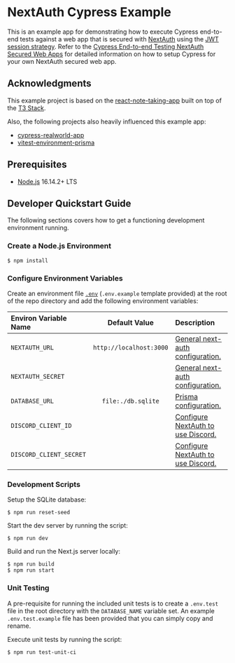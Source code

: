# NextAuth Cypress Example

This is an example app for demonstrating how to execute Cypress end-to-end tests against a web app that is secured with
[NextAuth][nextauth] using the [JWT session strategy][nextauth_jwt_session]. Refer to the 
[Cypress End-to-end Testing NextAuth Secured Web Apps][cypress_nextauth_article] for detailed information on how to
setup Cypress for your own NextAuth secured web app.

## Acknowledgments

This example project is based on the [react-note-taking-app][react-note-taking-app] built on top of the 
[T3 Stack][t3_stack].

Also, the following projects also heavily influenced this example app:

- [cypress-realworld-app][cypress-realworld-app]
- [vitest-environment-prisma][vitest-environment-prisma]

## Prerequisites

- [Node.js][node] 16.14.2+ LTS

## Developer Quickstart Guide

The following sections covers how to get a functioning development environment running.

### Create a Node.js Environment

```shell
$ npm install
```

### Configure Environment Variables

Create an environment file [`.env`][nextjs_env_local] (`.env.example` template provided) at the root of the repo 
directory and add the following environment variables:

| Environ Variable Name   |      Default Value      | Description                                            |
|:------------------------|:-----------------------:|:-------------------------------------------------------|
| `NEXTAUTH_URL`          | `http://localhost:3000` | [General next-auth configuration.][nextauth_url]       |
| `NEXTAUTH_SECRET`       |                         | [General next-auth configuration.][nextauth_secret]    |
| `DATABASE_URL`          |   `file:./db.sqlite`    | [Prisma configuration.][prisma_database_url]           |
| `DISCORD_CLIENT_ID`     |                         | [Configure NextAuth to use Discord.][discord_provider] |
| `DISCORD_CLIENT_SECRET` |                         | [Configure NextAuth to use Discord.][discord_provider] |

### Development Scripts

Setup the SQLite database:

```shell
$ npm run reset-seed
```

Start the dev server by running the script:

```shell
$ npm run dev
```

Build and run the Next.js server locally:

```shell
$ npm run build
$ npm run start
```

### Unit Testing

A pre-requisite for running the included unit tests is to create a `.env.test` file in the root directory with the
`DATABASE_NAME` variable set. An example `.env.test.example` file has been provided that you can simply copy and rename.

Execute unit tests by running the script:

```shell
$ npm run test-unit-ci
```

[nextauth]: https://next-auth.js.org
[nextauth_jwt_session]: https://next-auth.js.org/configuration/options#session
[cypress_nextauth_article]: https://dev.to/cowofevil/cypress-end-to-end-testing-for-web-apps-secured-by-nextauth-3p3p-temp-slug-7804096?preview=61d086251deab33d783130d456a7bb0fb3a024029497c6e0dea9a955389845b934f9a1c5591e987b6bfb1ec18528caa7473d004620393cbe045b7434
[react-note-taking-app]: https://www.youtube.com/watch?v=j898RGRw0b4&t=342s
[t3_stack]: https://create.t3.gg/
[cypress-realworld-app]: https://github.com/cypress-io/cypress-realworld-app
[vitest-environment-prisma]: https://github.com/carlos8v/vitest-environment-prisma
[node]: https://nodejs.org/
[nextjs_env_local]: https://nextjs.org/docs/basic-features/environment-variables#loading-environment-variables
[nextauth_url]: https://next-auth.js.org/configuration/options#nextauth_url
[nextauth_secret]: https://next-auth.js.org/configuration/options#nextauth_secret
[prisma_database_url]: https://www.prisma.io/docs/guides/development-environment/environment-variables#example-set-the-database_url-environment-variable-in-an-env-file
[discord_provider]: https://create.t3.gg/en/usage/next-auth/#setting-up-the-default-discordprovider
